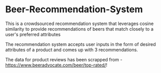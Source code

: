 # Beer-Recommendation-System
This is a crowdsourced recommendation system that leverages cosine similarity to provide recommendations of beers that match closely to a user's preferred attributes

The recommendation system accepts user inputs in the form of desired attributes of a product and comes up with 3 recommendations.

The data for product reviews has been scrapped from - https://www.beeradvocate.com/beer/top-rated/!
